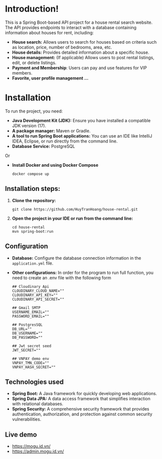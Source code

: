# Introduction!

This is a Spring Boot-based API project for a house rental search website. The API provides endpoints to interact with a database containing information about houses for rent, including:
-   **House search:** Allows users to search for houses based on criteria such as location, price, number of bedrooms, area, etc.
-   **House details:** Provides detailed information about a specific house.
-   **House management:** (If applicable) Allows users to post rental listings, edit, or delete listings.
-   **Payment and Membership**: Users can pay and use features for VIP members.
-   **Favorite, user profile management ...**

# Installation

To run the project, you need:

-   **Java Development Kit (JDK):** Ensure you have installed a compatible JDK version (17).
-   **A package manager:** Maven or Gradle.
-   **A tool to run Spring Boot applications:** You can use an IDE like IntelliJ IDEA, Eclipse, or run directly from the command line.
-   **Database Service:** PostgreSQL

Or

- **Install Docker and using Docker Compose**
	```
	docker compose up
	```

## Installation steps:

 1. **Clone the repository:**
	```
	git clone https://github.com/HuyTranHoang/house-rental.git
	```
 
3.  **Open the project in your IDE or run from the command line:**
	```
	cd house-rental 
	mvn spring-boot:run
	```

## Configuration

-   **Database:** Configure the database connection information in the  `application.yml` file.
-   **Other configurations:** In order for the program to run full function, you need to create an .env file with the following form

	```
	## Cloudinary Api
	CLOUDINARY_CLOUD_NAME=""
	CLOUDINARY_API_KEY=""
	CLOUDINARY_API_SECRET=""

	## Gmail SMTP
	USERNAME_EMAIL=""
	PASSWORD_EMAIL=""

	## PostgresSQL
	DB_URL=""
	DB_USERNAME=""
	DB_PASSWORD=""

	## Jwt secret seed
	JWT_SECRET=""

	## VNPAY demo env
	VNPAY_TMN_CODE=""
	VNPAY_HASH_SECRET=""
	```


## Technologies used

-   **Spring Boot:** A Java framework for quickly developing web applications.
-   **Spring Data JPA:** A data access framework that simplifies interaction with relational databases.
-   **Spring Security:** A comprehensive security framework that provides authentication, authorization, and protection against common security vulnerabilities.

## Live demo

- https://mogu.id.vn/
- https://admin.mogu.id.vn/
